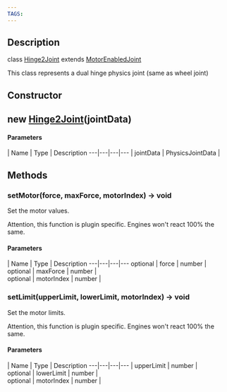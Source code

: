 ```yaml
---
TAGS:
---
```

## Description

class [Hinge2Joint](/classes/2.5/Hinge2Joint) extends [MotorEnabledJoint](/classes/2.5/MotorEnabledJoint)

This class represents a dual hinge physics joint (same as wheel joint)

## Constructor

## new [Hinge2Joint](/classes/2.5/Hinge2Joint)(jointData)



#### Parameters
 | Name | Type | Description
---|---|---|---
 | jointData | PhysicsJointData |  

## Methods

### setMotor(force, maxForce, motorIndex) &rarr; void

Set the motor values.

Attention, this function is plugin specific. Engines won't react 100% the same.

#### Parameters
 | Name | Type | Description
---|---|---|---
optional | force | number |  
optional | maxForce | number |  
optional | motorIndex | number |  
### setLimit(upperLimit, lowerLimit, motorIndex) &rarr; void

Set the motor limits.

Attention, this function is plugin specific. Engines won't react 100% the same.

#### Parameters
 | Name | Type | Description
---|---|---|---
 | upperLimit | number |  
optional | lowerLimit | number |  
optional | motorIndex | number |  
